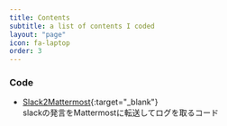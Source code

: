 ```yaml
---
title: Contents
subtitle: a list of contents I coded
layout: "page"
icon: fa-laptop
order: 3
---
```


### Code
- [Slack2Mattermost](https://github.com/KanoeGitHub/Slack2Mattermost){:target="_blank"}  
slackの発言をMattermostに転送してログを取るコード


